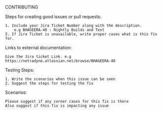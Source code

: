 CONTRIBUTING

Steps for creating good issues or pull requests:

	1. Include your Jira Ticket Number along with the description.
		e.g BHAGEERA-40 : Nightly Builds and Test
	2. If Jira Ticket is unavailable, write proper cases what is this fix for.

Links to external documentation:

	Give the Jira ticket Link. e.g https://netradyne.atlassian.net/browse/BHAGEERA-40

Testing Steps:

	1. Write the scenarios when this issue can be seen
	2. Suggest the steps for testing the fix

Scenarios:

	Please suggest if any corner cases for this fix is there
	Also suggest if this fix is impacting any issue

